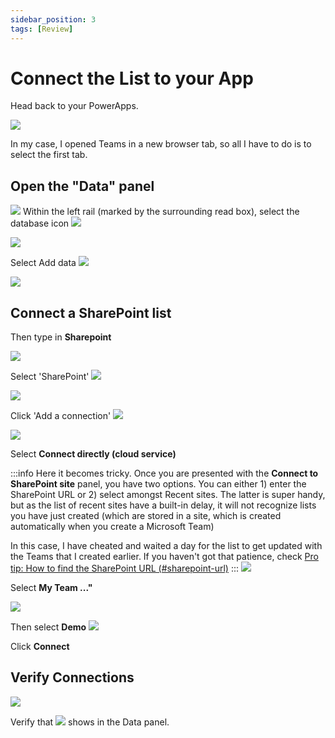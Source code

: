 ```yaml
---
sidebar_position: 3
tags: [Review]
---
```


# Connect the List to your App

Head back to your PowerApps.

![](2022-09-22-14-50-42.png)

In my case, I opened Teams in a new browser tab, so all I have to do is to select the first tab.

## Open the "Data" panel 
![](2022-09-22-14-52-26.png)
Within the left rail (marked by the surrounding read box), select the database icon ![](2022-09-22-14-53-27.png)

![](2022-09-22-14-54-11.png)

Select Add data ![](2022-09-22-14-54-39.png)

![](2022-09-22-14-55-27.png)

## Connect a SharePoint list
Then type in **Sharepoint** 

![](2022-09-22-14-56-35.png)

Select 'SharePoint'  ![](2022-09-22-14-59-09.png)

![](2022-09-22-15-00-46.png)

Click 'Add a connection' ![](2022-09-22-15-01-02.png)

![](2022-09-22-15-01-31.png)

Select **Connect directly (cloud service)**

:::info
Here it becomes tricky. Once you are presented with the **Connect to SharePoint site** panel, you have two options. You can either 1) enter the SharePoint URL or 2) select amongst Recent sites. The latter is super handy, but as the list of recent sites have a built-in delay, it will not recognize lists you have just created (which are stored in a site, which is created automatically when you create a Microsoft Team) 

In this case, I have cheated and waited a day for the list to get updated with the Teams that I created earlier. If you haven't got that patience, check 
[Pro tip: How to find the SharePoint URL (#sharepoint-url)](/docs/tags/share-point-url)
:::
![](2022-09-23-08-29-21.png)

Select **My Team ..."**

![](2022-09-25-17-41-27.png)

Then select **Demo**
![](2022-09-25-17-42-11.png)


Click **Connect**
## Verify Connections
![](2022-09-25-17-42-43.png)

Verify that ![](2022-09-25-17-43-19.png) shows in the Data panel.
